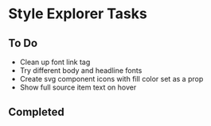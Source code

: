 # Style Explorer Tasks

## To Do
- Clean up font link tag
- Try different body and headline fonts
- Create svg component icons with fill color set as a prop
- Show full source item text on hover

## Completed
